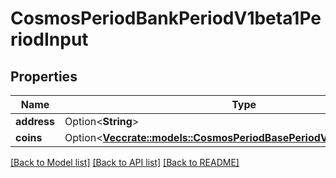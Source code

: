# CosmosPeriodBankPeriodV1beta1PeriodInput

## Properties

Name | Type | Description | Notes
------------ | ------------- | ------------- | -------------
**address** | Option<**String**> |  | [optional]
**coins** | Option<[**Vec<crate::models::CosmosPeriodBasePeriodV1beta1PeriodCoin>**](cosmos.base.v1beta1.Coin.md)> |  | [optional]

[[Back to Model list]](../README.md#documentation-for-models) [[Back to API list]](../README.md#documentation-for-api-endpoints) [[Back to README]](../README.md)


